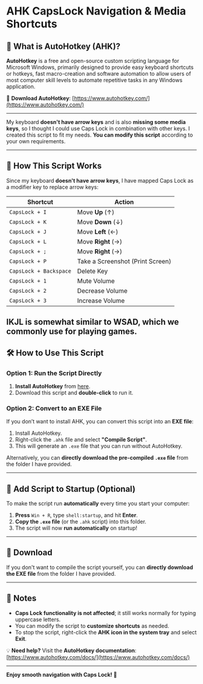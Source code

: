# AHK CapsLock Navigation & Media Shortcuts

## 📌 What is AutoHotkey (AHK)?  
**AutoHotkey** is a free and open-source custom scripting language for Microsoft Windows, primarily designed to provide easy keyboard shortcuts or hotkeys, fast macro-creation and software automation to allow users of most computer skill levels to automate repetitive tasks in any Windows application.

🔗 **Download AutoHotkey**: [https://www.autohotkey.com/](https://www.autohotkey.com/)  

---

My keyboard **doesn't have arrow keys** and is also **missing some media keys**, so I thought I could use Caps Lock in combination with other keys. 
I created this script to fit my needs. **You can modify this script** according to your own requirements.

---

## 🚀 How This Script Works  
Since my keyboard **doesn't have arrow keys**, I have mapped Caps Lock as a modifier key to replace arrow keys:  

| **Shortcut** | **Action** |
|-------------|-----------|
| `CapsLock + I` | Move **Up** (↑) |
| `CapsLock + K` | Move **Down** (↓) |
| `CapsLock + J` | Move **Left** (←) |
| `CapsLock + L` | Move **Right** (→) |
| `CapsLock + ;` | Move **Right** (→) |
| `CapsLock + P` | Take a Screenshot (Print Screen) |
| `CapsLock + Backspace` | Delete Key |
| `CapsLock + 1` | Mute Volume |
| `CapsLock + 2` | Decrease Volume |
| `CapsLock + 3` | Increase Volume |


IKJL is somewhat similar to WSAD, which we commonly use for playing games.
---

## 🛠 How to Use This Script  

### **Option 1: Run the Script Directly**
1. **Install AutoHotkey** from [here](https://www.autohotkey.com/).  
2. Download this script and **double-click** to run it.  

### **Option 2: Convert to an EXE File**  
If you don’t want to install AHK, you can convert this script into an **EXE file**:  
1. Install AutoHotkey.  
2. Right-click the `.ahk` file and select **"Compile Script"**.  
3. This will generate an `.exe` file that you can run without AutoHotkey.  

Alternatively, you can **directly download the pre-compiled `.exe` file** from the folder I have provided.

---

## 🔄 Add Script to Startup (Optional)  
To make the script run **automatically** every time you start your computer:  
1. **Press** `Win + R`, type `shell:startup`, and hit **Enter**.  
2. **Copy the `.exe` file** (or the `.ahk` script) into this folder.  
3. The script will now **run automatically** on startup!  

---

## 📂 Download  
If you don't want to compile the script yourself, you can **directly download the EXE file** from the folder I have provided.

---

## 📝 Notes  
- **Caps Lock functionality is not affected**; it still works normally for typing uppercase letters.  
- You can modify the script to **customize shortcuts** as needed.  
- To stop the script, right-click the **AHK icon in the system tray** and select **Exit**.  

💡 **Need help?** Visit the **AutoHotkey documentation**: [https://www.autohotkey.com/docs/](https://www.autohotkey.com/docs/)  

---

**Enjoy smooth navigation with Caps Lock! 🚀**  
